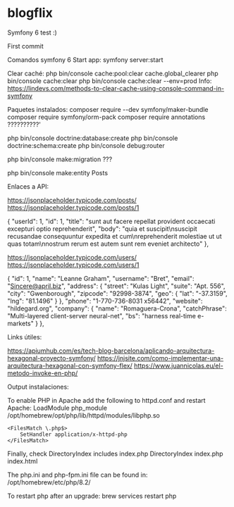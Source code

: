 # blogflix
Symfony 6 test :)

First commit


Comandos symfony 6
Start app:
symfony server:start

Clear caché:
php bin/console cache:pool:clear cache.global_clearer
php bin/console cache:clear
php bin/console cache:clear --env=prod
Info: https://lindevs.com/methods-to-clear-cache-using-console-command-in-symfony

Paquetes instalados:
composer require --dev symfony/maker-bundle
composer require symfony/orm-pack
composer require annotations     ??????????'

php bin/console doctrine:database:create
php bin/console doctrine:schema:create
php bin/console debug:router

php bin/console make:migration ???


php bin/console make:entity Posts

Enlaces a API: 

https://jsonplaceholder.typicode.com/posts/
https://jsonplaceholder.typicode.com/posts/1

{
    "userId": 1,
    "id": 1,
    "title": "sunt aut facere repellat provident occaecati excepturi optio reprehenderit",
    "body": "quia et suscipit\nsuscipit recusandae consequuntur expedita et cum\nreprehenderit molestiae ut ut quas totam\nnostrum rerum est autem sunt rem eveniet architecto"
},

https://jsonplaceholder.typicode.com/users/
https://jsonplaceholder.typicode.com/users/1

 {
    "id": 1,
    "name": "Leanne Graham",
    "username": "Bret",
    "email": "Sincere@april.biz",
    "address": {
      "street": "Kulas Light",
      "suite": "Apt. 556",
      "city": "Gwenborough",
      "zipcode": "92998-3874",
      "geo": {
        "lat": "-37.3159",
        "lng": "81.1496"
      }
    },
    "phone": "1-770-736-8031 x56442",
    "website": "hildegard.org",
    "company": {
      "name": "Romaguera-Crona",
      "catchPhrase": "Multi-layered client-server neural-net",
      "bs": "harness real-time e-markets"
    }
},





Links útiles: 

https://apiumhub.com/es/tech-blog-barcelona/aplicando-arquitectura-hexagonal-proyecto-symfony/
https://jnjsite.com/como-implementar-una-arquitectura-hexagonal-con-symfony-flex/
https://www.juannicolas.eu/el-metodo-invoke-en-php/








Output instalaciones: 

To enable PHP in Apache add the following to httpd.conf and restart Apache:
    LoadModule php_module /opt/homebrew/opt/php/lib/httpd/modules/libphp.so

    <FilesMatch \.php$>
        SetHandler application/x-httpd-php
    </FilesMatch>

Finally, check DirectoryIndex includes index.php
    DirectoryIndex index.php index.html

The php.ini and php-fpm.ini file can be found in:
    /opt/homebrew/etc/php/8.2/

To restart php after an upgrade:
  brew services restart php
